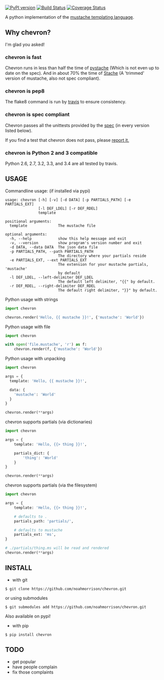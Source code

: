 [![PyPI version](https://badge.fury.io/py/chevron.svg)](https://badge.fury.io/py/chevron)
[![Build Status](https://travis-ci.org/noahmorrison/chevron.svg?branch=master)](https://travis-ci.org/noahmorrison/chevron)
[![Coverage Status](https://img.shields.io/coveralls/noahmorrison/chevron.svg)](https://coveralls.io/r/noahmorrison/chevron?branch=master)

A python implementation of the [mustache templating language](http://mustache.github.io).

Why chevron?
------------

I'm glad you asked!

### chevron is fast ###

Chevron runs in less than half the time of [pystache](http://github.com/defunkt/pystache) (Which is not even up to date on the spec).
And in about 70% the time of [Stache](https://github.com/hyperturtle/Stache) (A 'trimmed' version of mustache, also not spec compliant).

### chevron is pep8 ###

The flake8 command is run by [travis](https://travis-ci.org/noahmorrison/chevron) to ensure consistency.

### chevron is spec compliant ###

Chevron passes all the unittests provided by the [spec](https://github.com/mustache/spec) (in every version listed below).

If you find a test that chevron does not pass, please [report it.](https://github.com/noahmorrison/chevron/issues/new)

### chevron is Python 2 and 3 compatible ###

Python 2.6, 2.7, 3.2, 3.3, and 3.4 are all tested by travis.



USAGE
-----

Commandline usage: (if installed via pypi)
```
usage: chevron [-h] [-v] [-d DATA] [-p PARTIALS_PATH] [-e PARTIALS_EXT]
               [-l DEF_LDEL] [-r DEF_RDEL]
               template

positional arguments:
  template              The mustache file

optional arguments:
  -h, --help            show this help message and exit
  -v, --version         show program's version number and exit
  -d DATA, --data DATA  The json data file
  -p PARTIALS_PATH, --path PARTIALS_PATH
                        The directory where your partials reside
  -e PARTIALS_EXT, --ext PARTIALS_EXT
                        The extension for your mustache partials, 'mustache'
                        by default
  -l DEF_LDEL, --left-delimiter DEF_LDEL
                        The default left delimiter, "{{" by default.
  -r DEF_RDEL, --right-delimiter DEF_RDEL
                        The default right delimiter, "}}" by default.
```

Python usage with strings
```python
import chevron

chevron.render('Hello, {{ mustache }}!', {'mustache': 'World'})
```

Python usage with file
```python
import chevron

with open('file.mustache', 'r') as f:
    chevron.render(f, {'mustache': 'World'})
```

Python usage with unpacking
```python
import chevron

args = {
  template: 'Hello, {{ mustache }}!',

  data: {
    'mustache': 'World'
  }
}

chevron.render(**args)
```

chevron supports partials (via dictionaries)
```python
import chevron

args = {
    template: 'Hello, {{> thing }}!',

    partials_dict: {
        'thing': 'World'
    }
}

chevron.render(**args)
```

chevron supports partials (via the filesystem)
```python
import chevron

args = {
    template: 'Hello, {{> thing }}!',

    # defaults to .
    partials_path: 'partials/',

    # defaults to mustache
    partials_ext: 'ms',
}

# ./partials/thing.ms will be read and rendered
chevron.render(**args)
```

INSTALL
-------

- with git
```
$ git clone https://github.com/noahmorrison/chevron.git
```

or using submodules
```
$ git submodules add https://github.com/noahmorrison/chevron.git
```

Also available on pypi!

- with pip
```
$ pip install chevron
```



TODO
---

* get popular
* have people complain
* fix those complaints
